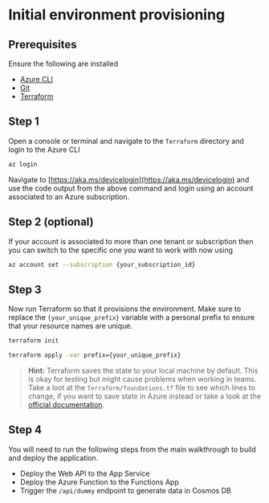 # Initial environment provisioning

## Prerequisites

Ensure the following are installed

- [Azure CLI](https://docs.microsoft.com/en-us/cli/azure/install-azure-cli?view=azure-cli-latest)
- [Git](https://git-scm.com/downloads)
- [Terraform](https://www.terraform.io/intro/getting-started/install.html)

## Step 1

Open a console or terminal and navigate to the `Terraform` directory and login to the Azure CLI

```bash
az login
```

Navigate to [https://aka.ms/devicelogin](https://aka.ms/devicelogin) and use the code output from the above command and login using an account associated to an Azure subscription.

## Step 2 (optional)

If your account is associated to more than one tenant or subscription then you can switch to the specific one you want to work with now using

```bash
az account set --subscription {your_subscription_id}
```

## Step 3

Now run Terraform so that it provisions the environment. Make sure to replace the `{your_unique_prefix}` variable with a personal prefix to ensure that your resource names are unique.

```bash
terraform init

terraform apply -var prefix={your_unique_prefix}
```

> **Hint:** Terraform saves the state to your local machine by default. This is okay for testing but might cause problems when working in teams. Take a loot at the `Terraform/foundations.tf` file to see which lines to change, if you want to save state in Azure instead or take a look at the [official documentation](https://docs.microsoft.com/en-us/azure/terraform/terraform-backend).

## Step 4

You will need to run the following steps from the main walkthrough to build and deploy the application.

- Deploy the Web API to the App Service
- Deploy the Azure Function to the Functions App
- Trigger the `/api/dummy` endpoint to generate data in Cosmos DB
